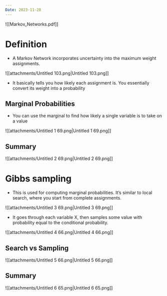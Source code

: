 ```yaml
---
Date: 2023-11-28
---
```

  

![[Markov_Networks.pdf]]

# Definition

- A Markov Network incorporates uncertainty into the maximum weight assignments.

![[attachments/Untitled 103.png|Untitled 103.png]]

- It basically tells you how likely each assignment is. You essentially convert its weight into a probability

## Marginal Probabilities

- You can use the marginal to find how likely a single variable is to take on a value

![[attachments/Untitled 1 69.png|Untitled 1 69.png]]

## Summary

![[attachments/Untitled 2 69.png|Untitled 2 69.png]]

# Gibbs sampling

- This is used for computing marginal probabilities. It’s similar to local search, where you start from complete assignments.

![[attachments/Untitled 3 69.png|Untitled 3 69.png]]

- It goes through each variable X, then samples some value with probability equal to the conditional probability.

![[attachments/Untitled 4 66.png|Untitled 4 66.png]]

## Search vs Sampling

![[attachments/Untitled 5 66.png|Untitled 5 66.png]]

## Summary

![[attachments/Untitled 6 65.png|Untitled 6 65.png]]